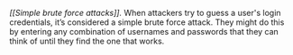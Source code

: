 _[[Simple brute force attacks]]._ When attackers try to guess a user's login credentials, it’s considered a simple brute force attack. They might do this by entering any combination of usernames and passwords that they can think of until they find the one that works.